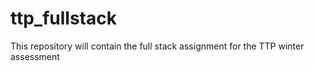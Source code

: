 # ttp_fullstack
This repository will contain the full stack assignment for the TTP winter assessment

